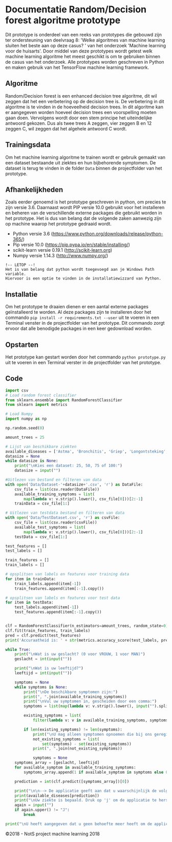 # Documentatie Random/Decision forest algoritme prototype

Dit prototype is onderdeel van een reeks van prototypes die gebouwd zijn ter ondersteuning van deelvraag 8: 'Welke algoritmes van machine learning sluiten het beste aan op deze casus? ' van het onderzoek 'Machine learning voor de huisarts'. Door middel van deze prototypes wordt getest welk machine learning algoritme het meest geschikt is om te gebruiken binnen de casus van het onderzoek. Alle prototypes worden geschreven in Python en maken gebruik van het TensorFlow machine learning framework.



## Algoritme

Random/Decision forest is een enhanced decision tree algoritme, dit wil zeggen dat het een verbetering op de decision tree is.
De verbetering in dit algoritme is te vinden in de hoeveelheid decision trees. In dit algoritme kan er aangegeven worden hoeveel decision trees een voorspelling moeten gaan doen. Vervolgens wordt door een stem principe het uiteindelijke antwoord gekozen. Dus als twee trees A zeggen, vier zeggen B en 12 zeggen C, wil zeggen dat het algehele antwoord C wordt.



## Trainingsdata

Om het machine learning algoritme te trainen wordt er gebruik gemaakt van een dataset bestaande uit ziektes en hun bijbehorende symptomen. De dataset is terug te vinden in de folder `Data`  binnen de projectfolder van het prototype.



## Afhankelijkheden

Zoals eerder genoemd is het prototype geschreven in python, om precies te zijn versie 3.6. Daarnaast wordt PIP versie 10.0 gebruikt voor het installeren en beheren van de verschillende externe packages die gebruikt worden in het prototype. Het is dus van belang dat de volgende zaken aanwezig zijn op machine waarop het prototype gedraaid wordt.

- Python versie 3.6   	            (https://www.python.org/downloads/release/python-365/)
- Pip versie 10.0                   (https://pip.pypa.io/en/stable/installing/)
- scikit-learn versie 0.19.1        (http://scikit-learn.org)
- Numpy versie 1.14.3               (http://www.numpy.org/)

```
!-- LETOP --!
Het is van belang dat python wordt toegevoegd aan je Windows Path variable.
Hiervoor is een optie te vinden in de installatiewizzard van Python.
```

## Installatie

Om het prototype te draaien dienen er een aantal externe packages geïnstalleerd te worden.
Al deze packages zijn te installeren door het commando `pip install -r requirements.txt --user` uit te voeren in een Terminal venster in de projectfolder van het prototype. Dit commando zorgt ervoor dat alle benodigde packages in een keer gedownload worden.

## Opstarten

Het prototype kan gestart worden door het commando `python prototype.py` uit te voeren in een Terminal verster in de projectfolder van het prototype.

## Code

```python
import csv
# Load random forest classifier
from sklearn.ensemble import RandomForestClassifier
from sklearn import metrics

# Load Numpy
import numpy as np

np.random.seed(0)

amount_trees = 25

# Lijst van beschikbare ziekten
available_diseases = ['Astma', 'Bronchitis', 'Griep', 'Longontsteking', 'Verkoudheid']
datasize = None
while datasize is None:
    print("\nKies een dataset: 25, 50, 75 of 100:")
    datasize = input("")

#Uitlezen van bestand en filteren van data
with open('Data/Dataset-'+datasize+'.csv', 'r') as DataFile:
    csv_file = list(csv.reader(DataFile))
    available_training_symptoms = list(
        map(lambda v: v.strip().lower(), csv_file[0]))[2:-1]
    trainData = csv_file[1:]

# Uitlezen van testdata bestand en filteren van data
with open('Data/TestDataset.csv', 'r') as csvFile:
    csv_file = list(csv.reader(csvFile))
    available_test_symptoms = list(
        map(lambda v: v.strip().lower(), csv_file[0]))[2:-1]
    testData = csv_file[1:]

test_features = []
test_labels = []

train_features = []
train_labels = []

# opsplitsen van labels en features voor training data
for item in trainData:
    train_labels.append(item[-1])
    train_features.append(item[:-1].copy())

# opsplitsen van labels en features voor test data
for item in testData:
    test_labels.append(item[-1])
    test_features.append(item[:-1].copy())


clf = RandomForestClassifier(n_estimators=amount_trees, random_state=0)
clf.fit(train_features, train_labels)
pred = clf.predict(test_features)
print('Accuraatheid is: ' + str(metrics.accuracy_score(test_labels, pred)))

while True:
    print("\nWat is uw geslacht? (0 voor VROUW, 1 voor MAN)")
    geslacht = int(input(""))

    print("\nWat is uw leeftijd?")
    leeftijd = int(input(""))

    symptoms = None
    while symptoms is None:
        print("\nDe beschikbare symptomen zijn:")
        print(", ".join(available_training_symptoms))
        print("\nVul uw symptomen in, gescheiden door een comma:")
        symptoms = list(map(lambda v: v.strip().lower(), input("").split(",")))

        existing_symptoms = list(
            filter(lambda v: v in available_training_symptoms, symptoms))

        if len(existing_symptoms) != len(symptoms):
            print("\nU mag alleen symptomen opnoemen die bij ons geregistreerd zijn. De symptomen die u invulde maar niet bij ons geregistreerd staan zijn:")
            not_existing_symptoms = list(
                set(symptoms) - set(existing_symptoms))
            print(", ".join(not_existing_symptoms))

            symptoms = None
    symptoms_array = [geslacht, leeftijd]
    for available_symptom in available_training_symptoms:
        symptoms_array.append(1 if available_symptom in symptoms else 0)

    prediction = int(clf.predict([symptoms_array])[0])

    print("\n\n--> De applicatie geeft aan dat u waarschijnlijk de volgende ziekte heeft:")
    print(available_diseases[prediction])
    print("\nUw ziekte is bepaald. Druk op 'j' om de applicatie te herstarten.")
    again = input("")
    if again.upper() != "J":
        break

print("\nU heeft aangegeven dat u geen behoefte meer heeft om de applicatie te herstarten. Fijne dag nog!")
```

&copy;2018 - NotS project machine learning 2018
